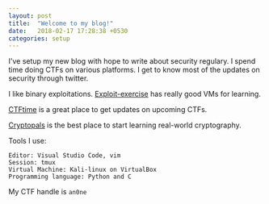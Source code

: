 ```yaml
---
layout: post
title:  "Welcome to my blog!"
date:   2018-02-17 17:28:38 +0530
categories: setup
---
```


I've setup my new blog with hope to write about security regulary. I spend time doing CTFs on various platforms. I get to know most of the updates on security through twitter.

I like binary exploitations. [Exploit-exercise](http://exploit-exercises.com/) has really good VMs for learning.

[CTFtime](http://ctftime.org/) is a great place to get updates on upcoming CTFs.

[Cryptopals](http://cryptopals.com/) is the best place to start learning real-world cryptography.

Tools I use:
```
Editor: Visual Studio Code, vim
Session: tmux
Virtual Machine: Kali-linux on VirtualBox
Programming language: Python and C 
```

My CTF handle is ```an0ne```